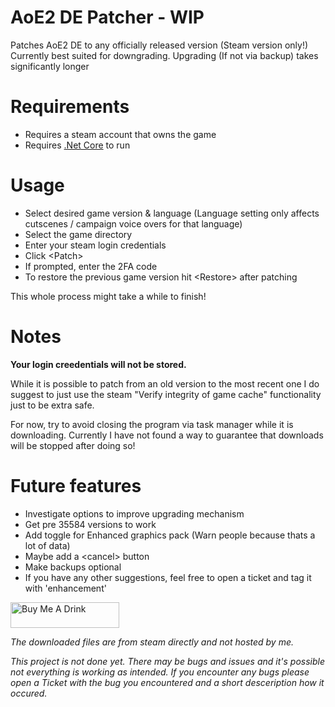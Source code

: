 # AoE2 DE Patcher - WIP

Patches AoE2 DE to any officially released version (Steam version only!)  
Currently best suited for downgrading. Upgrading (If not via backup) takes significantly longer

# Requirements

- Requires a steam account that owns the game
- Requires [.Net Core](https://dotnet.microsoft.com/download/dotnet-core/current/runtime) to run

# Usage
- Select desired game version & language (Language setting only affects cutscenes / campaign voice overs for that language)
- Select the game directory
- Enter your steam login credentials
- Click \<Patch>
- If prompted, enter the 2FA code
- To restore the previous game version hit \<Restore> after patching

This whole process might take a while to finish!

# Notes
**Your login creedentials will not be stored.** 

While it is possible to patch from an old version to the most recent one I do suggest to just use the steam "Verify integrity of game cache" functionality just to be extra safe. 

For now, try to avoid closing the program via task manager while it is downloading. Currently I have not found a way to guarantee that downloads will be stopped after doing so!

# Future features
- Investigate options to improve upgrading mechanism
- Get pre 35584 versions to work
- Add toggle for Enhanced graphics pack (Warn people because thats a lot of data)
- Maybe add a \<cancel> button
- Make backups optional  
- If you have any other suggestions, feel free to open a ticket and tag it with 'enhancement'

<a href="https://www.buymeacoffee.com/djschaffner" target="_blank"><img src="https://www.buymeacoffee.com/assets/img/custom_images/orange_img.png" alt="Buy Me A Drink" style="height: 41px !important;width: 174px !important;" ></a>

*The downloaded files are from steam directly and not hosted by me.*  

*This project is not done yet. There may be bugs and issues and it's possible not everything is working as intended. If you encounter any bugs please open a Ticket with the bug you encountered and a short desceription how it occured.*  
